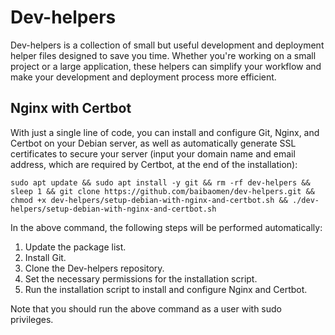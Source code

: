 # Dev-helpers

Dev-helpers is a collection of small but useful development and deployment helper files designed to save you time. Whether you're working on a small project or a large application, these helpers can simplify your workflow and make your development and deployment process more efficient.

## Nginx with Certbot

With just a single line of code, you can install and configure Git, Nginx, and Certbot on your Debian server, as well as automatically generate SSL certificates to secure your server (input your domain name and email address, which are required by Certbot, at the end of the installation):
```
sudo apt update && sudo apt install -y git && rm -rf dev-helpers && sleep 1 && git clone https://github.com/baibaomen/dev-helpers.git && chmod +x dev-helpers/setup-debian-with-nginx-and-certbot.sh && ./dev-helpers/setup-debian-with-nginx-and-certbot.sh
```
In the above command, the following steps will be performed automatically:

1. Update the package list.
2. Install Git.
3. Clone the Dev-helpers repository.
4. Set the necessary permissions for the installation script.
5. Run the installation script to install and configure Nginx and Certbot.

Note that you should run the above command as a user with sudo privileges.
